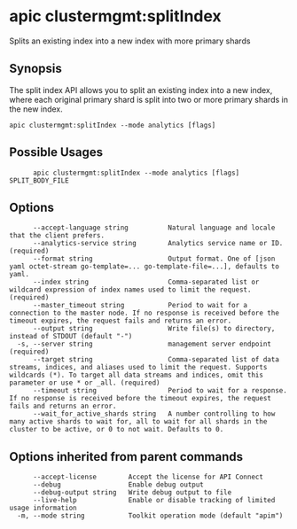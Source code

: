 # apic clustermgmt:splitIndex

Splits an existing index into a new index with more primary shards

## Synopsis

The split index API allows you to split an existing index into a new index, where each original primary shard is split into two or more primary shards in the new index.

```
apic clustermgmt:splitIndex --mode analytics [flags]
```

## Possible Usages

```
      apic clustermgmt:splitIndex --mode analytics [flags] SPLIT_BODY_FILE
```

## Options

```
      --accept-language string          Natural language and locale that the client prefers.
      --analytics-service string        Analytics service name or ID. (required)
      --format string                   Output format. One of [json yaml octet-stream go-template=... go-template-file=...], defaults to yaml.
      --index string                    Comma-separated list or wildcard expression of index names used to limit the request. (required)
      --master_timeout string           Period to wait for a connection to the master node. If no response is received before the timeout expires, the request fails and returns an error.
      --output string                   Write file(s) to directory, instead of STDOUT (default "-")
  -s, --server string                   management server endpoint (required)
      --target string                   Comma-separated list of data streams, indices, and aliases used to limit the request. Supports wildcards (*). To target all data streams and indices, omit this parameter or use * or _all. (required)
      --timeout string                  Period to wait for a response. If no response is received before the timeout expires, the request fails and returns an error.
      --wait_for_active_shards string   A number controlling to how many active shards to wait for, all to wait for all shards in the cluster to be active, or 0 to not wait. Defaults to 0.
```

## Options inherited from parent commands

```
      --accept-license        Accept the license for API Connect
      --debug                 Enable debug output
      --debug-output string   Write debug output to file
      --live-help             Enable or disable tracking of limited usage information
  -m, --mode string           Toolkit operation mode (default "apim")
```

